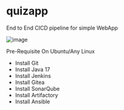 # quizapp
End to End CICD pipeline for simple WebApp

![image](https://user-images.githubusercontent.com/42235943/180472508-fae889f1-cf66-48bc-9cf9-9f6be5e5e523.png)

Pre-Requisite
On Ubuntu/Any Linux
- Install Git
- Install Java 17
- Install Jenkins
- Install Gitea
- Install SonarQube
- Install Artifactory
- Install Ansible
